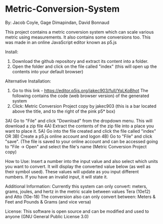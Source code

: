 # Metric-Conversion-System
By: Jacob Coyle, Gage Dimapindan, David Bonnaud

This project contains a metric conversion system which can scale various metric using measurements. It also contains some conversions too. This was made in an online JavaScript editor known as p5.js

Install:
1) Download the github repository and extract its content into a folder.
2) Open the folder and click on the file called "index" (this will open up the contents into your default browser)

Alternative Installation:
1) Go to this link - https://editor.p5js.org/jakec903/full/YqLKoBhot
The following contains the code (web browser version) of the generated system
2) Click: Metric Conversion Project copy by jakec903 (this is a bar located above the title, and to the right of the pink p5* box)

3A) Go to "File" and click "Download" from the dropdown menu. This will download a zip file
4A) Extract the contents of the zip file into a place you want to place it.
5A) Go into the file created and click the file called "index"
OR
3B) Create a p5.js online account and logon
4B) Go to "File" and click "save". (The file is saved to your online account and can be accessed going to "File -> Open" and select the file's name (Metric Conversion Project copy)

How to Use:
Insert a number into the input value and also select which units you want to convert. It will display the converted value below (as well as their symbol used).
These values will update as you input different numbers. If you have an invalid input, it will state it.

Additional Information:
Currently this system can only convert: meters, grams, joules, and hertz in the metric scale between values Tera (10e12) and Atto (10e-18)
The conversion also can only convert between: Meters & Feet and Pounds & Grams (and vice versa)

License:
This software is open source and can be modified and used to anyone (GNU General Public License 3.0)
